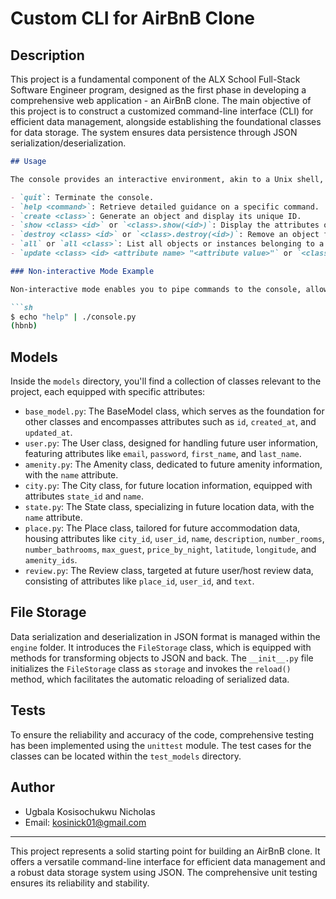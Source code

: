 
# Custom CLI for AirBnB Clone

## Description

This project is a fundamental component of the ALX School Full-Stack Software Engineer program, designed as the first phase in developing a comprehensive web application - an AirBnB clone. The main objective of this project is to construct a customized command-line interface (CLI) for efficient data management, alongside establishing the foundational classes for data storage. The system ensures data persistence through JSON serialization/deserialization.
```markdown
## Usage

The console provides an interactive environment, akin to a Unix shell, and awaits user input at the prompt (hbnb). It offers support for a range of commands, including:

- `quit`: Terminate the console.
- `help <command>`: Retrieve detailed guidance on a specific command.
- `create <class>`: Generate an object and display its unique ID.
- `show <class> <id>` or `<class>.show(<id>)`: Display the attributes of an object.
- `destroy <class> <id>` or `<class>.destroy(<id>)`: Remove an object from the system.
- `all` or `all <class>`: List all objects or instances belonging to a specific class.
- `update <class> <id> <attribute name> "<attribute value>"` or `<class>.update(<id>, <attribute name>, "<attribute value>")`: Modify an attribute of an object.

### Non-interactive Mode Example

Non-interactive mode enables you to pipe commands to the console, allowing for automation:

```sh
$ echo "help" | ./console.py
(hbnb)
```

## Models

Inside the `models` directory, you'll find a collection of classes relevant to the project, each equipped with specific attributes:

- `base_model.py`: The BaseModel class, which serves as the foundation for other classes and encompasses attributes such as `id`, `created_at`, and `updated_at`.
- `user.py`: The User class, designed for handling future user information, featuring attributes like `email`, `password`, `first_name`, and `last_name`.
- `amenity.py`: The Amenity class, dedicated to future amenity information, with the `name` attribute.
- `city.py`: The City class, for future location information, equipped with attributes `state_id` and `name`.
- `state.py`: The State class, specializing in future location data, with the `name` attribute.
- `place.py`: The Place class, tailored for future accommodation data, housing attributes like `city_id`, `user_id`, `name`, `description`, `number_rooms`, `number_bathrooms`, `max_guest`, `price_by_night`, `latitude`, `longitude`, and `amenity_ids`.
- `review.py`: The Review class, targeted at future user/host review data, consisting of attributes like `place_id`, `user_id`, and `text`.

## File Storage

Data serialization and deserialization in JSON format is managed within the `engine` folder. It introduces the `FileStorage` class, which is equipped with methods for transforming objects to JSON and back. The `__init__.py` file initializes the `FileStorage` class as `storage` and invokes the `reload()` method, which facilitates the automatic reloading of serialized data.

## Tests

To ensure the reliability and accuracy of the code, comprehensive testing has been implemented using the `unittest` module. The test cases for the classes can be located within the `test_models` directory.

## Author

- Ugbala Kosisochukwu Nicholas
- Email: kosinick01@gmail.com

---

This project represents a solid starting point for building an AirBnB clone. It offers a versatile command-line interface for efficient data management and a robust data storage system using JSON. The comprehensive unit testing ensures its reliability and stability.
```
